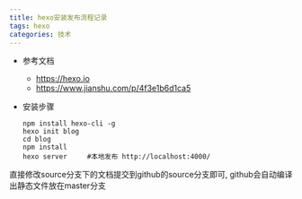 ```yaml
---
title: hexo安装发布流程记录
tags: hexo
categories: 技术
---
```


- 参考文档
  - https://hexo.io
  - https://www.jianshu.com/p/4f3e1b6d1ca5



- 安装步骤

  ```
  npm install hexo-cli -g
  hexo init blog
  cd blog
  npm install
  hexo server     #本地发布 http://localhost:4000/
  
  ```


直接修改source分支下的文档提交到github的source分支即可, github会自动编译出静态文件放在master分支
  
